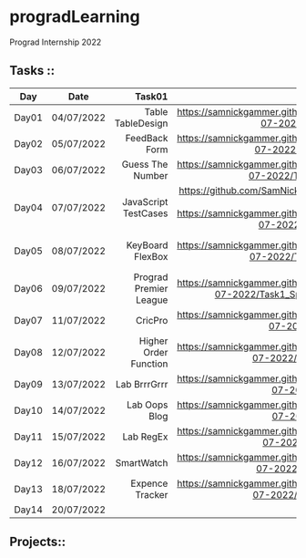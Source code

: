 # progradLearning
Prograd Internship 2022


## Tasks :: 
| Day   |      Date      |  Task01 | Task01 Link | Task02 | Task02 Link | Task03 | Task03 Link |
|-------|:-------------:|------:|:---------:|:---------:|:---------:|:---------:|:---------:|
| Day01 |  04/07/2022  | Table TableDesign | https://samnickgammer.github.io/progradLearning/Tasks/Day01_04-07-2022/Task1_TableDesign/  | Table Image | https://samnickgammer.github.io/progradLearning/Tasks/Day01_04-07-2022/Task2_Image2_Table/ |
| Day02 |    05/07/2022   |   FeedBack Form | https://samnickgammer.github.io/progradLearning/Tasks/Day02_05-07-2022/Task1_FeedBackForm/  | Portfolio | https://samnickgammer.github.io/progradLearning/Tasks/Day02_05-07-2022/Task2_Portfolio/ |
|Day03| 06/07/2022 | Guess The Number | https://samnickgammer.github.io/progradLearning/Tasks/Day03_06-07-2022/Task1_GuessTheNumber/ | Roll Dice | https://samnickgammer.github.io/progradLearning/Tasks/Day03_06-07-2022/Task2_DiceRoll/ |
| Day04 | 07/07/2022 | JavaScript TestCases | https://github.com/SamNickGammer/lab-javascript-functions-and-arrays  https://samnickgammer.github.io/progradLearning/Tasks/Day04_07-07-2022/Task1_SpecsRunner/ |
| Day05 | 08/07/2022 | KeyBoard FlexBox | https://samnickgammer.github.io/progradLearning/Tasks/Day05_08-07-2022/Task1_KeyboardFlexBox/ | Calculator Grid | https://samnickgammer.github.io/progradLearning/Tasks/Day05_08-07-2022/Task2_CalculatorGrid/ | Superwars Stage 1 CSS | https://samnickgammer.github.io/progradLearning/Tasks/Day05_08-07-2022/Task3_SuperwarsCSS_Stage1/ |
| Day06 | 09/07/2022 | Prograd Premier League | https://samnickgammer.github.io/progradLearning/Tasks/Day06_09-07-2022/Task1_SpecsRunner_FootballLeadge/src/ | | https://samnickgammer.github.io/progradLearning/Tasks/Day06_09-07-2022/Task1_SpecsRunner_FootballLeadge/| |
| Day07 | 11/07/2022 | CricPro | https://samnickgammer.github.io/progradLearning/Tasks/Day07_11-07-2022/Task1_CrickPro/ |
| Day08 | 12/07/2022 | Higher Order Function | https://samnickgammer.github.io/progradLearning/Tasks/Day08_12-07-2022/Task1_HigherOrderFun/ | 
| Day09 | 13/07/2022 | Lab BrrrGrrr | https://samnickgammer.github.io/progradLearning/Tasks/Day09_13-07-2022/Task1_BrrrGrrr |
| Day10 | 14/07/2022 | Lab Oops Blog | https://samnickgammer.github.io/progradLearning/Tasks/Day10_14-07-2022/Task1_JSBlog/ |
| Day11 | 15/07/2022 | Lab RegEx | https://samnickgammer.github.io/progradLearning/Tasks/Day11_15-07-2022/Task1_RegexForm/ |
| Day12 | 16/07/2022 | SmartWatch | https://samnickgammer.github.io/progradLearning/Tasks/Day12_16-07-2022/Task1_SmartWatchUI/ |
| Day13 | 18/07/2022 | Expence Tracker | https://samnickgammer.github.io/progradLearning/Tasks/Day13_18-07-2022/Task1_ExpenseTracker/ |
| Day14 | 20/07/2022 |  |


## Projects::
<!--
| Tables   |      Are      |  Cool |
|----------|:-------------:|------:|
| First Project|  left-aligned | $1600 |
| col 2 is |    centered   |   $12 |
| col 3 is | right-aligned |    $1 |
-->
